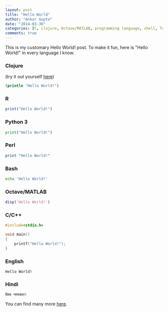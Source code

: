 ```yaml
---
layout: post
title: "Hello World"
author: "Ankur Gupta"
date: "2014-03-30"
categories: [C, clojure, Octave/MATLAB, programming language, shell, Tech]
comments: true
---
```


This is my customary Hello World! post. To make it fun, here is "Hello World!" in
every language I know.

### Clojure
(try it out yourself <a href="http://tryclj.com/" target="_blank">here</a>)

```clojure
(println "Hello World!")
```

### R
```r
print("Hello World!")
```

### Python 3
```python
print("Hello World!")
```

### Perl
```perl
print "Hello World!"
```

### Bash
```bash
echo 'Hello World!'
```

### Octave/MATLAB
```matlab
disp('Hello World!')
```

### C/C++
```c
#include<stdio.h>

void main()
{
    printf("Hello World!");
}
```

### English
```
Hello World!
```

### Hindi
```
विश्व नमस्कार!
```
You can find many more
[here](http://en.wikipedia.org/wiki/List_of_Hello_world_program_examples).

